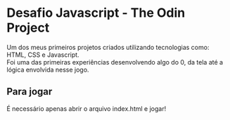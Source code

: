 # **Desafio Javascript - The Odin Project**

Um dos meus primeiros projetos criados utilizando tecnologias como: HTML, CSS e Javascript. <br>
Foi uma das primeiras experiências desenvolvendo algo do 0, da tela até a lógica envolvida nesse jogo.

## **Para jogar**
É necessário apenas abrir o arquivo index.html e jogar!
